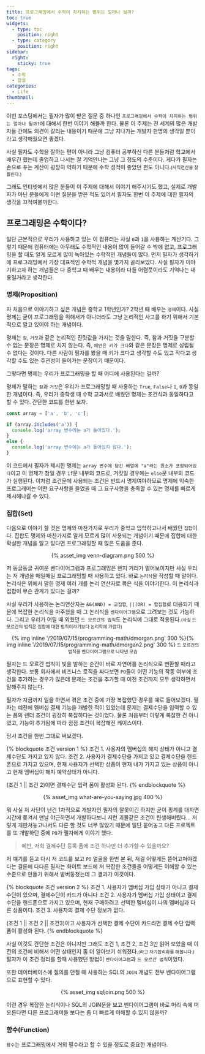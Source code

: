 ```yaml
---
title: 프로그래밍에서 수학이 차지하는 범위는 얼마나 될까?
toc: true
widgets:
  - type: toc
    position: right
  - type: category
    position: right
sidebar:
  right:
    sticky: true
tags:
  - 수학
  - 잡설
categories:
  - Life
thumbnail:
---
```


이번 포스팅에서는 필자가 많이 받은 질문 중 하나인 `프로그래밍에서 수학이 차지하는 범위는 얼마나 될까?`에 대해서 한번 이야기 해볼까 한다.
물론 이 주제는 전 세계의 많은 개발자들 간에도 의견이 갈리는 내용이기 때문에 그냥 지나가는 개발자 한명의 생각일 뿐이라고 생각해줬으면 좋겠다.
<!-- more -->

사실 필자도 수학을 잘하는 편이 아니라 그냥 컴퓨터 공부하신 다른 분들처럼 학교에서 배우긴 했는데 졸업하고 나서는 잘 기억안나는 그냥 그 정도의 수준이다. 게다가 필자는 손으로 푸는 계산이 굉장히 약하기 때문에 수학 성적이 좋았던 편도 아니다.<small>(사칙연산을 잘 틀린다.)</small>

그래도 인터넷에서 많은 분들이 이 주제에 대해서 이야기 해주시기도 했고, 실제로 개발자가 아닌 분들에게 이런 질문을 받은 적도 있어서 필자도 한번 이 주제에 대한 필자의 생각을 끄적여볼까한다.

## 프로그래밍은 수학이다?
일단 근본적으로 우리가 사용하고 있는 이 컴퓨터는 사실 `0`과 `1`을 사용하는 계산기다. 그렇기 때문에 컴퓨터에는 아무래도 수학적인 내용이 많이 들어갈 수 밖에 없고, 프로그래밍을 할 때도 알게 모르게 많이 녹아있는 수학적인 개념들이 많다. 먼저 필자가 생각하기에 프로그래밍에서 가장 대표적인 수학적 개념을 몇가지 골라보았다.
사실 필자가 이야기하고자 하는 개념들은 다 중학교 때 배우는 내용이라 다들 어렴풋이라도 기억나는 내용일거라고 생각한다.

### 명제(Proposition)
자 처음으로 이야기하고 싶은 개념은 중학교 1학년인가? 2학년 때 배우는 `명제`이다. 사실 명제는 굳이 프로그래밍을 위해서가 아니더라도 그냥 논리적인 사고를 하기 위해서 기본적으로 알고 있어야 하는 개념이다.

명제는 `참`, `거짓`과 같은 논리적인 진릿값을 가지는 것을 말한다. 즉, 참과 거짓을 구분할 수 없는 문장은 명제로 치지 않는다.
즉, `에반은 키가 크다`와 같은 문장은 명제로 성립될 수 없다는 것이다. 다른 사람이 필자를 봤을 때 키가 크다고 생각할 수도 있고 작다고 생각할 수도 있는 주관성이 들어가는 문장이기 때문이다.

그렇다면 명제는 우리가 프로그래밍을 할 때 어디에 사용된다는 걸까?

명제가 말하는 `참`과 `거짓`은 우리가 프로그래밍할 때 사용하는 `True`, `False`나 `1`, `0`과 동일한 개념이다. 즉, 우리가 중학생 때 수학 교과서로 배웠던 명제는 조건식과 동일하다고 할 수 있다. 간단한 코드를 한번 보자.

```js
const array = ['a', 'b', 'c'];

if (array.includes('a')) {
  console.log('array 변수에는 a가 들어있다.');
}
else {
  console.log('array 변수에는 a가 들어있지 않다.');
}
```

이 코드에서 필자가 제시한 명제는 `array 변수에 담긴 배열에 "a"라는 원소가 포함되어있다`이고 이 명제가 참일 경우 `if`문 내부의 코드로, 거짓일 경우에는 `else`문 내부의 코드가 실행된다. 이처럼 조건문에 사용되는 조건은 반드시 명제여야하므로 명제에 익숙한 프로그래머는 어떤 요구사항을 들었을 때 그 요구사항을 충족할 수 있는 명제를 빠르게 제시해나갈 수 있다.

### 집합(Set)
다음으로 이야기 할 것은 명제와 마찬가지로 우리가 중학교 입학하고나서 배웠던 `집합`이다. 집합도 명제와 마찬가지로 알게 모르게 많이 사용되는 개념이기 때문에 집합에 대한 확실한 개념을 알고 있다면 프로그래밍할 때 많은 도움을 준다.

<center>
  {% asset_img venn-diagram.png 500 %}
  <br>
</center>

저 동글동글 귀여운 벤다이어그램과 프로그래밍은 왠지 거리가 멀어보이지만 사실 우리는 저 개념을 매일매일 프로그래밍할 때 사용하고 있다. 바로 `논리식`을 작성할 때 말이다. 논리식은 위에서 말한 명제 여러 개를 논리 연산자로 묶은 식을 이야기한다. 이 논리식과 집합이 무슨 관계가 있다는 걸까?

사실 우리가 사용하는 논리연산자는 `&&(AND) = 교집합`, `||(OR) = 합집합`로 대응되기 때문에 복잡한 논리식을 마주쳤을 때 그 논리식을 `벤다이어그램`으로 그려보는 것도 가능하다. 그리고 우리가 어릴 때 외웠던 `드 모르간의 법칙`도 논리식에 그대로 적용된다.<small>(사실 드 모르간의 법칙은 집합에 대한 법칙이라기보다 논리학에 가깝다)</small>

<center>
  {% img inline '/2019/07/15/programming-math/dmorgan.png' 300 %}{% img inline '/2019/07/15/programming-math/dmorgan2.png' 300 %}
  <small>드 모르간의 법칙을 벤다이어그램으로 나타낸 모습</small>
  <style>.inline { display: inline !important; vertical-align: top; }</style>
  <br>
</center>

필자는 드 모르간 법칙이 빛을 발하는 순간이 바로 자연어를 논리식으로 변환할 때라고 생각한다. 보통 회사에서 비즈니스 로직을 짜다보면 `PO`들이 어떤 기능의 작동 여부에 조건을 추가하는 경우가 많은데 문제는 조건을 추가할 때 이전 조건까지 모두 생각하면서 말해주지 않는다.

필자가 지금까지 일을 하면서 겪은 조건 중에 가장 복잡했던 경우를 예로 들어보겠다. 필자는 예전에 멤버십 결제 기능을 개발한 적이 있었는데 문제는 결제수단을 입력할 수 있는 폼의 렌더 조건이 굉장히 복잡하다는 것이었다. 물론 처음부터 이렇게 복잡한 건 아니였고, 기능이 추가됨에 따라 점점 조건이 복잡해진 케이스이다.

당시 조건을 한번 그대로 써보겠다.

{% blockquote 조건 version 1 %}
조건 1. 사용자의 멤버십의 해지 상태가 아니고 결제수단도 가지고 있지 않다.
조건 2. 사용자가 결제수단을 가지고 있고 결제수단을 핸드폰으로 가지고 있으며, 현재 사용자가 선택한 상품이 현재 내가 가지고 있는 상품이 아니고 현재 멤버십이 해지 예약상태가 아니다.

(조건 1 || 조건 2)이면 결제수단 입력 폼이 활성화 된다.
{% endblockquote %}

<center>
  {% asset_img what-are-you-saying.jpg 400 %}
  <br>
</center>

뭐 사실 저 사단이 난건 1차적으로 개발자인 필자의 잘못이긴 하지만 굳이 핑계를 대자면 시간에 쫒겨서 맨날 야근하면서 개발하다보니 저런 괴물같은 조건이 탄생해버렸다...
저렇게 개판쳐놓고나서도 다른 할 것도 너무 많았기 때문에 일단 묻어놓고 다른 프로젝트를 또 개발하던 중에 `PO`가 필자에게 이야기 했다.

> 에반, 저희 결제수단 등록 폼에 조건 하나만 더 추가할 수 있을까요?

저 얘기를 듣고 다시 저 코드를 보고 `PO` 얼굴을 한번 본 뒤, 저걸 어떻게든 뜯어고쳐야겠다는 결론에 다다른 필자는 화이트 보드에 저 복잡한 조건들을 어떻게든 이해할 수 있는 수준으로 만들기 위해서 발버둥쳤는데 그 결과가 이것이다.

{% blockquote 조건 version 2 %}
조건 1. 사용자가 멤버십 가입 상태가 아니고 결제 수단이 있으며, 결제수단이 카드가 아니다
조건 2. 사용자가 멤버십 가입 상태이고 결제 수단을 핸드폰으로 가지고 있으며, 현재 구매하려고 선택한 멤버십이 나의 멤버십과 다른 상품이다.
조건 3. 사용자의 결제 수단 정보가 없다.

(조건 1 || 조건 2 || 조건3)이고 사용자가 선택한 결제 수단이 카드라면 결제 수단 입력 폼이 활성화 된다.
{% endblockquote %}

사실 이것도 간단한 조건은 아니지만 그래도 조건 1, 조건 2, 조건 3만 읽어 보았을 때 이전의 조건에 비해서 어떤 상태인지 좀 더 알아보기 쉬워졌다.<small>(라고 자기합리화를 해봅니다.)</small> 필자가 이 조건 정리를 할때 사용했던 방법이 `벤다이어그램`과 `드 모르간 법칙`이었다.

또한 데이터베이스에 질의를 던질 때 사용하는 SQL의 `JOIN` 개념도 전부 벤다이어그램으로 표현할 수 있다.

<center>
  {% asset_img sqljoin.png 500 %}
  <br>
</center>

이런 경우 복잡한 논리식이나 SQL의 JOIN문을 보고 벤다이어그램이 바로 머리 속에 떠오른다면 다른 프로그래머들 보다는 좀 더 빠르게 이해할 수 있지 않을까?

### 함수(Function)
`함수`는 프로그래밍에서 거의 필수라고 할 수 있을 정도로 중요한 개념이다.

